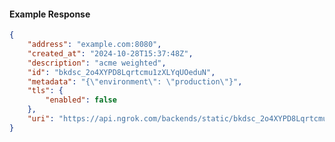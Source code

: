 <!-- Code generated for API Clients. DO NOT EDIT. -->

#### Example Response

```json
{
	"address": "example.com:8080",
	"created_at": "2024-10-28T15:37:48Z",
	"description": "acme weighted",
	"id": "bkdsc_2o4XYPD8Lqrtcmu1zXLYqUOeduN",
	"metadata": "{\"environment\": \"production\"}",
	"tls": {
		"enabled": false
	},
	"uri": "https://api.ngrok.com/backends/static/bkdsc_2o4XYPD8Lqrtcmu1zXLYqUOeduN"
}
```

